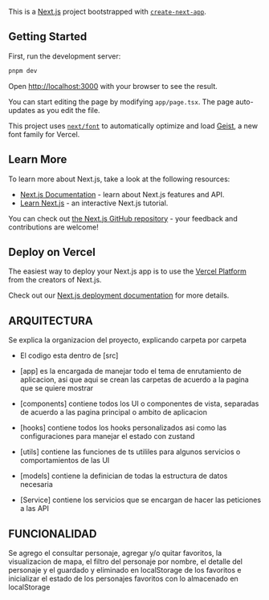 This is a [Next.js](https://nextjs.org) project bootstrapped with [`create-next-app`](https://nextjs.org/docs/app/api-reference/cli/create-next-app).

## Getting Started

First, run the development server:

```bash
pnpm dev

```

Open [http://localhost:3000](http://localhost:3000) with your browser to see the result.

You can start editing the page by modifying `app/page.tsx`. The page auto-updates as you edit the file.

This project uses [`next/font`](https://nextjs.org/docs/app/building-your-application/optimizing/fonts) to automatically optimize and load [Geist](https://vercel.com/font), a new font family for Vercel.

## Learn More

To learn more about Next.js, take a look at the following resources:

- [Next.js Documentation](https://nextjs.org/docs) - learn about Next.js features and API.
- [Learn Next.js](https://nextjs.org/learn) - an interactive Next.js tutorial.

You can check out [the Next.js GitHub repository](https://github.com/vercel/next.js) - your feedback and contributions are welcome!

## Deploy on Vercel

The easiest way to deploy your Next.js app is to use the [Vercel Platform](https://vercel.com/new?utm_medium=default-template&filter=next.js&utm_source=create-next-app&utm_campaign=create-next-app-readme) from the creators of Next.js.

Check out our [Next.js deployment documentation](https://nextjs.org/docs/app/building-your-application/deploying) for more details.

## ARQUITECTURA

Se explica la organizacion del proyecto, explicando carpeta por carpeta

- El codigo esta dentro de [src]

- [app] es la encargada de manejar todo el tema de enrutamiento de aplicacion, asi que aqui se crean las carpetas de acuerdo a la pagina que se quiere mostrar

- [components] contiene todos los UI o componentes de vista, separadas de acuerdo a las pagina principal o ambito de aplicacion

- [hooks] contiene todos los hooks personalizados asi como las configuraciones para manejar el estado con zustand

- [utils] contiene las funciones de ts utililes para algunos servicios o comportamientos de las UI

- [models] contiene la definician de todas la estructura de datos necesaria 

- [Service] contiene los servicios que se encargan de hacer las peticiones a las API

## FUNCIONALIDAD

Se agrego el consultar personaje, agregar y/o quitar favoritos, la visualizacion de mapa, el filtro del personaje por nombre, el detalle del personaje y el guardado y eliminado en localStorage de los favoritos e inicializar el estado de los personajes favoritos con lo almacenado en localStorage